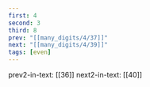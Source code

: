 ```yaml
---
first: 4
second: 3
third: 8
prev: "[[many_digits/4/37]]"
next: "[[many_digits/4/39]]"
tags: [even]
---
```

prev2-in-text: [[36]]
next2-in-text: [[40]]
